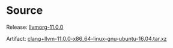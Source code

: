 # Source

Release: [llvmorg-11.0.0]

Artifact: [clang+llvm-11.0.0-x86_64-linux-gnu-ubuntu-16.04.tar.xz]

[llvmorg-11.0.0]:
  https://github.com/llvm/llvm-project/releases/tag/llvmorg-11.0.0
[clang+llvm-11.0.0-x86_64-linux-gnu-ubuntu-16.04.tar.xz]:
  https://github.com/llvm/llvm-project/releases/download/llvmorg-11.0.0/clang+llvm-11.0.0-x86_64-linux-gnu-ubuntu-16.04.tar.xz
